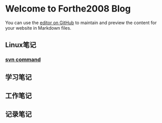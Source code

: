 Welcome to Forthe2008 Blog
=
You can use the [editor on GitHub](https://github.com/forthe2008/forthe2008.github.io/edit/master/README.md) to maintain and preview the content for your website in Markdown files.

## Linux笔记
### [svn command](./linux/svn.md)
## 学习笔记
## 工作笔记
## 记录笔记
